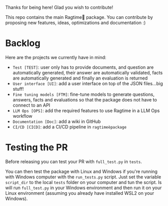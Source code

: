 Thanks for being here! Glad you wish to contribute!

This repo contains the main Ragtime🎹 package. You can contribute by proposing new features, ideas, optimizations and documentation :)

# Backlog
Here are the projects we currently have in mind:
- `Test [TEST]`: user only has to provide documents, and question are automatically generated, their answer are automatically validated, facts are automatically generated and finally an evaluation is returned
- `User interface [UI]`: add a user interface on top of the JSON files...big stuff!
- `Fine tuning models [FTM]`: fine-tune models to generate questions, answers, facts and evaluations so that the package does not have to connect to an API
- `LLM Ops [OPS]`: add the required features to use Ragtime in a LLM Ops workflow
- `Documentation [Doc]`: add a wiki in GitHub
- `CI/CD [CICD]`: add a CI/CD pipeline in `ragtimeèpackage`

# Testing the PR
Before releasing you can test your PR with `full_test.py` in `tests`.

You can then test the package with Linux and Windows if you're running with Windows computer with the `run_tests.py` script.
Just set the variable `script_dir` to the local `tests` folder on your computer and tun the script. Is will run `full_test.py` in your Windows environment and then run it on your Linux environment (assuming you already have installed WSL2 on your Windows).
